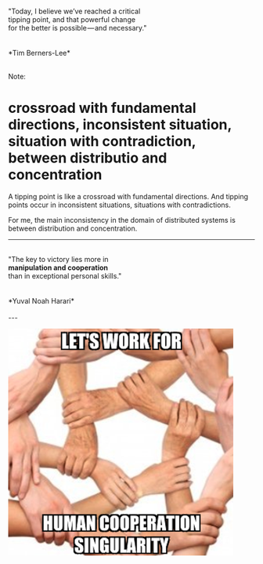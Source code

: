 
<br>
"Today, I believe we’ve reached a critical 
<br> tipping point, and that powerful change 
<br>for the better is possible — and necessary."
<br>
<br>
<br>
*Tim Berners-Lee*
<br>
<br>

Note:
# crossroad with fundamental directions, inconsistent situation, situation with contradiction, between distributio and concentration


A tipping point is like a crossroad with fundamental directions. And tipping points occur in inconsistent situations, situations with contradictions.

For me, the main inconsistency in the domain of distributed systems is between distribution and concentration. 

---

<br>
"The key to victory lies more in 
<br> <b>manipulation and cooperation</b>
<br> than in exceptional personal skills."
<br>
<br>
<br>
*Yuval Noah Harari*
<br>
<br>
---

![human-cooperation-singularity](assets/image/work-for-hcs.png)
